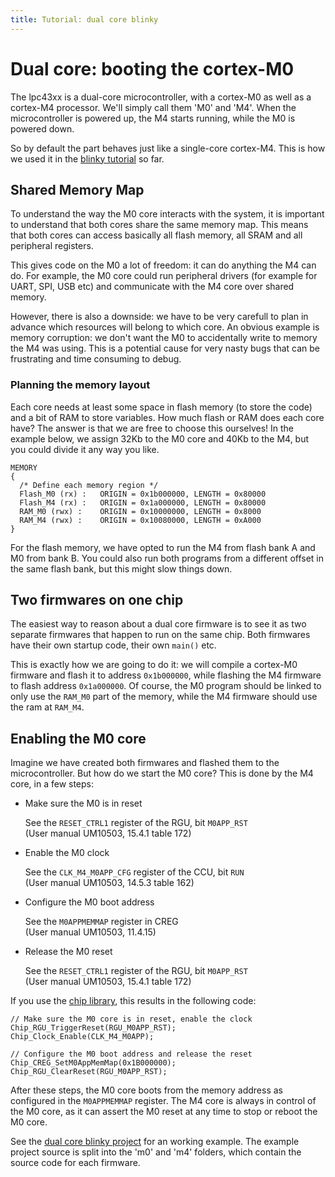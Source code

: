 ```yaml
---
title: Tutorial: dual core blinky
---
```


# Dual core: booting the cortex-M0

The lpc43xx is a dual-core microcontroller, with a cortex-M0 as well as a cortex-M4 processor.
We'll simply call them 'M0' and 'M4'. When the microcontroller is powered up, the M4 starts running, while the M0 is powered down.

So by default the part behaves just like a single-core cortex-M4. This is how we used it in the [blinky tutorial](./getting_started) so far.

## Shared Memory Map

To understand the way the M0 core interacts with the system, it is important to understand that both cores share the same memory map.
This means that both cores can access basically all flash memory, all SRAM and all peripheral registers.

This gives code on the M0 a lot of freedom: it can do anything the M4 can do. For example, the M0 core could run peripheral drivers (for example for UART, SPI, USB etc)
and communicate with the M4 core over shared memory.

However, there is also a downside: we have to be very carefull to plan in advance which resources will belong to which core.
An obvious example is memory corruption: we don't want the M0 to accidentally write to memory the M4 was using.
This is a potential cause for very nasty bugs that can be frustrating and time consuming to debug.

### Planning the memory layout

Each core needs at least some space in flash memory (to store the code) and a bit of RAM to store variables.
How much flash or RAM does each core have? The answer is that we are free to choose this ourselves!
In the example below, we assign 32Kb to the M0 core and 40Kb to the M4, but you could divide it any way you like.

```
MEMORY
{
  /* Define each memory region */
  Flash_M0 (rx) : 	ORIGIN = 0x1b000000, LENGTH = 0x80000
  Flash_M4 (rx) : 	ORIGIN = 0x1a000000, LENGTH = 0x80000
  RAM_M0 (rwx) : 	ORIGIN = 0x10000000, LENGTH = 0x8000
  RAM_M4 (rwx) : 	ORIGIN = 0x10080000, LENGTH = 0xA000
}
```
For the flash memory, we have opted to run the M4 from flash bank A and M0 from bank B.
You could also run both programs from a different offset in the same flash bank, but this might slow things down.

## Two firmwares on one chip

The easiest way to reason about a dual core firmware is to see it as two separate firmwares that happen to run on the same chip.
Both firmwares have their own startup code, their own `main()` etc.

This is exactly how we are going to do it: we will compile a cortex-M0 firmware and flash it to address `0x1b000000`, while flashing the M4 firmware to flash address `0x1a000000`.
Of course, the M0 program should be linked to only use the `RAM_M0` part of the memory, while the M4 firmware should use the ram at `RAM_M4`.

## Enabling the M0 core

Imagine we have created both firmwares and flashed them to the microcontroller. But how do we start the M0 core?
This is done by the M4 core, in a few steps:

* Make sure the M0 is in reset

    See the `RESET_CTRL1` register of the RGU, bit `M0APP_RST`
    <br>(User manual UM10503, 15.4.1 table 172)
* Enable the M0 clock

    See the `CLK_M4_M0APP_CFG` register of the CCU, bit `RUN`
    <br>(User manual UM10503, 14.5.3 table 162)
* Configure the M0 boot address
      
    See the `M0APPMEMMAP` register in CREG
    <br>(User manual UM10503, 11.4.15)    
* Release the M0 reset

    See the `RESET_CTRL1` register of the RGU, bit `M0APP_RST`
    <br>(User manual UM10503, 15.4.1 table 172)

If you use the [chip library](https://github.com/JitterCompany/chip_lpc43xx_m4), this results in the following code:
```
// Make sure the M0 core is in reset, enable the clock
Chip_RGU_TriggerReset(RGU_M0APP_RST);
Chip_Clock_Enable(CLK_M4_M0APP);

// Configure the M0 boot address and release the reset
Chip_CREG_SetM0AppMemMap(0x1B000000);
Chip_RGU_ClearReset(RGU_M0APP_RST);
```

After these steps, the M0 core boots from the memory address as configured in the `M0APPMEMMAP` register.
The M4 core is always in control of the M0 core, as it can assert the M0 reset at any time to stop or reboot the M0 core.

See the [dual core blinky project](https://github.com/blinky101/blinky_lpc43xx/tree/master/dual_core) for an working example.
The example project source is split into the 'm0' and 'm4' folders, which contain the source code for each firmware.
